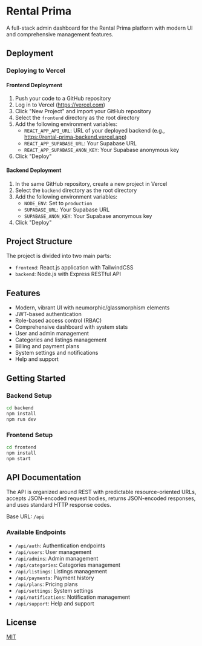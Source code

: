 # Rental Prima

A full-stack admin dashboard for the Rental Prima platform with modern UI and comprehensive management features.

## Deployment

### Deploying to Vercel

#### Frontend Deployment
1. Push your code to a GitHub repository
2. Log in to Vercel (https://vercel.com)
3. Click "New Project" and import your GitHub repository
4. Select the `frontend` directory as the root directory
5. Add the following environment variables:
   - `REACT_APP_API_URL`: URL of your deployed backend (e.g., https://rental-prima-backend.vercel.app)
   - `REACT_APP_SUPABASE_URL`: Your Supabase URL
   - `REACT_APP_SUPABASE_ANON_KEY`: Your Supabase anonymous key
6. Click "Deploy"

#### Backend Deployment
1. In the same GitHub repository, create a new project in Vercel
2. Select the `backend` directory as the root directory
3. Add the following environment variables:
   - `NODE_ENV`: Set to `production`
   - `SUPABASE_URL`: Your Supabase URL
   - `SUPABASE_ANON_KEY`: Your Supabase anonymous key
4. Click "Deploy"

## Project Structure

The project is divided into two main parts:
- `frontend`: React.js application with TailwindCSS
- `backend`: Node.js with Express RESTful API

## Features

- Modern, vibrant UI with neumorphic/glassmorphism elements
- JWT-based authentication
- Role-based access control (RBAC)
- Comprehensive dashboard with system stats
- User and admin management
- Categories and listings management
- Billing and payment plans
- System settings and notifications
- Help and support

## Getting Started

### Backend Setup

```bash
cd backend
npm install
npm run dev
```

### Frontend Setup

```bash
cd frontend
npm install
npm start
```

## API Documentation

The API is organized around REST with predictable resource-oriented URLs, accepts JSON-encoded request bodies, returns JSON-encoded responses, and uses standard HTTP response codes.

Base URL: `/api`

### Available Endpoints

- `/api/auth`: Authentication endpoints
- `/api/users`: User management
- `/api/admins`: Admin management
- `/api/categories`: Categories management
- `/api/listings`: Listings management
- `/api/payments`: Payment history
- `/api/plans`: Pricing plans
- `/api/settings`: System settings
- `/api/notifications`: Notification management
- `/api/support`: Help and support

## License

[MIT](LICENSE)
